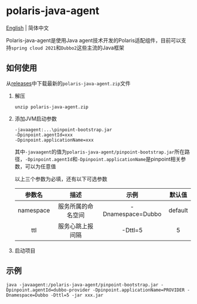 # polaris-java-agent

[English](./README.md) | 简体中文

Polaris-java-agent是使用Java agent技术开发的Polaris适配组件，目前可以支持`spring cloud 2021`和`Dubbo2`这些主流的Java框架

## 如何使用

从[releases](https://github.com/polarismesh/polaris-java-agent/releases)中下载最新的`polaris-java-agent.zip`文件

1. 解压

    ```
    unzip polaris-java-agent.zip
    ```

2. 添加JVM启动参数

    ```
    -javaagent:...\pinpoint-bootstrap.jar
    -Dpinpoint.agentId=xxx
    -Dpinpoint.applicationName=xxx
    ```
    
    其中`-javaagent`的值为`polaris-java-agent/pinpoint-bootstrap.jar`所在路径，`-Dpinpoint.agentId`和`-Dpinpoint.applicationName`是pinpoint相关参数，可以为任意值
    
    以上三个参数为必填，还有以下可选参数
    
    |  参数名   |        描述        |       示例        | 默认值  |
    | :-------: | :----------------: | :---------------: | :-----: |
    | namespace | 服务所属的命名空间 | -Dnamespace=Dubbo | default |
    |    ttl    |  服务心跳上报间隔  |      -Dttl=5      |    5    |

3. 启动项目

## 示例
```
java -javaagent:/polaris-java-agent/pinpoint-bootstrap.jar -Dpinpoint.agentId=dubbo-provider -Dpinpoint.applicationName=PROVIDER -Dnamespace=Dubbo -Dttl=5 -jar xxx.jar
```